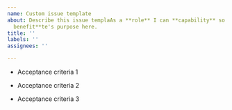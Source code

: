 ```yaml
---
name: Custom issue template
about: Describe this issue templaAs a **role** I can **capability** so that **received
  benefit**te's purpose here.
title: ''
labels: ''
assignees: ''

---
```


- Acceptance criteria 1

- Acceptance criteria 2

- Acceptance criteria 3
